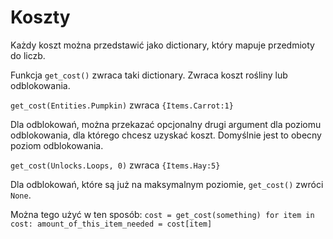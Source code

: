 # Koszty
Każdy koszt można przedstawić jako dictionary, który mapuje przedmioty do liczb.

Funkcja `get_cost()` zwraca taki dictionary. Zwraca koszt rośliny lub odblokowania.

`get_cost(Entities.Pumpkin)`
zwraca `{Items.Carrot:1}`

Dla odblokowań, można przekazać opcjonalny drugi argument dla poziomu odblokowania, dla którego chcesz uzyskać koszt. Domyślnie jest to obecny poziom odblokowania.

`get_cost(Unlocks.Loops, 0)`
zwraca `{Items.Hay:5}`

Dla odblokowań, które są już na maksymalnym poziomie, `get_cost()` zwróci `None`.

Można tego użyć w ten sposób:
`cost = get_cost(something)
for item in cost:
	amount_of_this_item_needed = cost[item]`